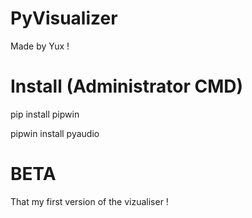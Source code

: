 # PyVisualizer

Made by Yux !

# Install (Administrator CMD)

pip install pipwin

pipwin install pyaudio

# BETA

That my first version of the vizualiser !
